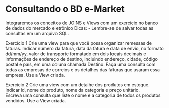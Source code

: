 
# Consultando o  BD e-Market

Integraremos os  conceitos de JOINS e Views com um exercício no banco de dados  do mercado eletrônico
Dicas:
	-	Lembre-se de salvar todas as consultas  em um arquivo SQL.  


Exercício 1
Crie uma view para que você possa organizar remessas de faturas.   Indicar número da  fatura,  data da fatura e data de  envio, no formato dd/mm/yy, valor de  transporte  formatado em dois locais decimais e informações de endereço de destino, incluindo endereço, cidade,  código postal e país, em uma coluna chamada Destino.
Faça uma consulta com todas as empresas de correios e os detalhes das  faturas que usaram essa empresa.  Use  a  View  criada.

Exercício 2
Crie uma view com um detalhe dos  produtos em estoque. Indicar id,  nome     do   produto, nome da categoria e preço unitário.   
Escreva uma consulta que liste o nome e  a categoria de todos os produtos  vendidos.  Use a  View  criada.
